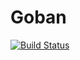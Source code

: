 # Goban
[![Build Status](https://travis-ci.org/Boris-Em/Goban.svg)](https://travis-ci.org/Boris-Em/Goban)
